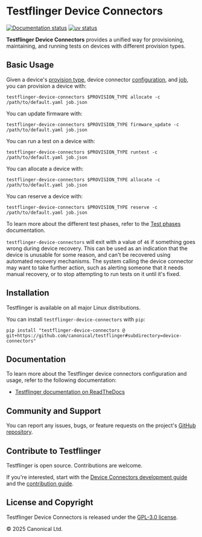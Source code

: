 # Testflinger Device Connectors

[![Documentation status][rtd-badge]][rtd-latest]
[![uv status][uv-badge]][uv-site]

**Testflinger Device Connectors** provides a unified way for provisioning,
maintaining, and running tests on devices with different provision types.

## Basic Usage

Given a device's [provision type][provision-types], device connector
[configuration][config-schema], and [job][job-schema], you can provision a
device with:

```shell
testflinger-device-connectors $PROVISION_TYPE allocate -c /path/to/default.yaml job.json
```

You can update firmware with:

```shell
testflinger-device-connectors $PROVISION_TYPE firmware_update -c /path/to/default.yaml job.json
```

You can run a test on a device with:

```shell
testflinger-device-connectors $PROVISION_TYPE runtest -c /path/to/default.yaml job.json
```

You can allocate a device with:

```shell
testflinger-device-connectors $PROVISION_TYPE allocate -c /path/to/default.yaml job.json
```

You can reserve a device with:

```shell
testflinger-device-connectors $PROVISION_TYPE reserve -c /path/to/default.yaml job.json
```

To learn more about the different test phases, refer to the
[Test phases][test-phases] documentation.

`testflinger-device-connectors` will exit with a value of `46` if something goes
wrong during device recovery. This can be used as an indication that the device
is unusable for some reason, and can't be recovered using automated recovery
mechanisms. The system calling the device connector may want to take further
action, such as alerting someone that it needs manual recovery, or to stop
attempting to run tests on it until it's fixed.

## Installation

Testflinger is available on all major Linux distributions.

You can install `testflinger-device-connectors` with `pip`:

```shell
pip install "testflinger-device-connectors @ git+https://github.com/canonical/testflinger#subdirectory=device-connectors"
```

## Documentation

To learn more about the Testflinger device connectors configuration and usage,
refer to the following documentation:

- [Testflinger documentation on ReadTheDocs][rtd-latest]

## Community and Support

You can report any issues, bugs, or feature requests on the project's
[GitHub repository][github].

## Contribute to Testflinger

Testflinger is open source. Contributions are welcome.

If you're interested, start with the
[Device Connectors development guide](HACKING.md) and the
[contribution guide](../CONTRIBUTING.md).

## License and Copyright

Testflinger Device Connectors is released under the [GPL-3.0 license](COPYING).

© 2025 Canonical Ltd.

[rtd-badge]: https://readthedocs.com/projects/canonical-testflinger/badge/?version=latest
[rtd-latest]: https://canonical-testflinger.readthedocs-hosted.com/en/latest/
[uv-badge]: https://img.shields.io/endpoint?url=https://raw.githubusercontent.com/astral-sh/uv/main/assets/badge/v0.json
[uv-site]: https://github.com/astral-sh/uv
[provision-types]: https://canonical-testflinger.readthedocs-hosted.com/en/latest/reference/device-connector-types.html
[config-schema]: https://canonical-testflinger.readthedocs-hosted.com/en/latest/reference/device-connector-conf.html
[job-schema]: https://canonical-testflinger.readthedocs-hosted.com/en/latest/reference/job-schema.html
[test-phases]: https://canonical-testflinger.readthedocs-hosted.com/en/latest/reference/test-phases.html
[github]: https://github.com/canonical/testflinger
